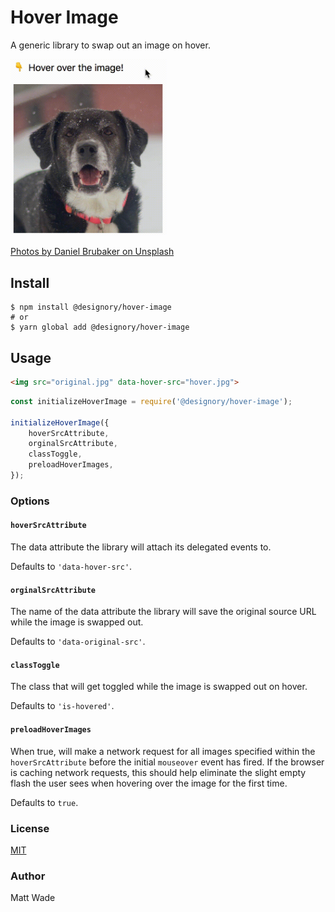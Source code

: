 # Hover Image

A generic library to swap out an image on hover.

<img src="docs/dog.gif" width="250">

[Photos by Daniel Brubaker on Unsplash](https://unsplash.com/@dpmb87?utm_medium=referral)

## Install

```
$ npm install @designory/hover-image
# or
$ yarn global add @designory/hover-image
```

## Usage

```html
<img src="original.jpg" data-hover-src="hover.jpg">
```

```javascript
const initializeHoverImage = require('@designory/hover-image');

initializeHoverImage({
    hoverSrcAttribute,
    orginalSrcAttribute,
    classToggle,
    preloadHoverImages,
});
```

### Options

#### `hoverSrcAttribute`

The data attribute the library will attach its delegated events to.

Defaults to `'data-hover-src'`.

#### `orginalSrcAttribute`

The name of the data attribute the library will save the original source URL while the image is swapped out.

Defaults to `'data-original-src'`.

#### `classToggle`

The class that will get toggled while the image is swapped out on hover.

Defaults to `'is-hovered'`.

#### `preloadHoverImages`

When true, will make a network request for all images specified within the `hoverSrcAttribute` before the initial `mouseover` event has fired. If the browser is caching network requests, this should help eliminate the slight empty flash the user sees when hovering over the image for the first time.

Defaults to `true`.

### License

[MIT](./LICENSE)

### Author

Matt Wade
